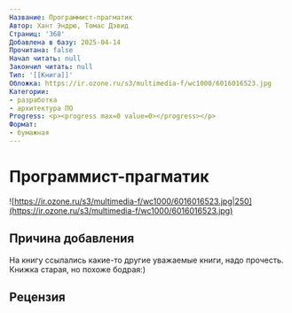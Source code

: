 ```yaml
---
Название: Программист-прагматик
Автор: Хант Эндрю, Томас Дэвид
Страниц: '368'
Добавлена в базу: 2025-04-14
Прочитана: false
Начал читать: null
Закончил читать: null
Тип: '[[Книга]]'
Обложка: https://ir.ozone.ru/s3/multimedia-f/wc1000/6016016523.jpg
Категории:
- разработка
- архитектура ПО
Progress: <p><progress max=0 value=0></progress></p>
Формат:
- бумажная
---
```

# Программист-прагматик

![https://ir.ozone.ru/s3/multimedia-f/wc1000/6016016523.jpg|250](https://ir.ozone.ru/s3/multimedia-f/wc1000/6016016523.jpg)

## Причина добавления

На книгу ссылались какие-то другие уважаемые книги, надо прочесть. Книжка старая, но похоже бодрая:)

## Рецензия